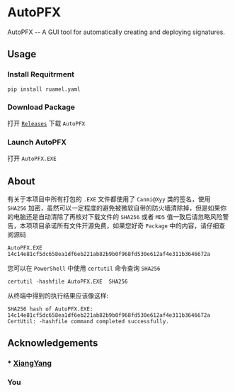 # AutoPFX
AutoPFX -- A GUI tool for automatically creating and deploying signatures.
## Usage
### Install Requitrment
``` shell
pip install ruamel.yaml
```
### Download Package
打开 [`Releases`](https://github.com/Canmi21/AutoPFX/releases/) 下载 `AutoPFX`

### Launch AutoPFX
打开 `AutoPFX.EXE`

## About
有关于本项目中所有打包的 `.EXE` 文件都使用了 `Canmi@Xyy` 类的签名，使用 `SHA256` 加密，虽然可以一定程度的避免被微软自带的防火墙清除掉，但是如果你的电脑还是自动清除了再核对下载文件的 `SHA256` 或者 `MD5` 值一致后请忽略风险警告，本项项目承诺所有文件开源免费，如果您好奇 `Package` 中的内容，请仔细查阅源码 

`AutoPFX.EXE` `14c14e81cf5dc658ea1df6eb221ab82b9b0f968fd530e612af4e311b3646672a`

您可以在 `PowerShell` 中使用 `certutil` 命令查询 `SHA256`
``` shell
certutil -hashfile AutoPFX.EXE  SHA256
```

从终端中得到的执行结果应该像这样:
``` shell
SHA256 hash of AutoPFX.EXE:
14c14e81cf5dc658ea1df6eb221ab82b9b0f968fd530e612af4e311b3646672a
CertUtil: -hashfile command completed successfully.
```

## Acknowledgements
### * [XiangYang](https://github.com/XiangYyang)
### You
